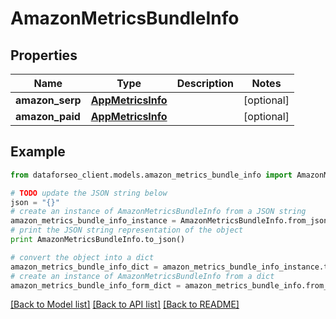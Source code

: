# AmazonMetricsBundleInfo


## Properties

Name | Type | Description | Notes
------------ | ------------- | ------------- | -------------
**amazon_serp** | [**AppMetricsInfo**](AppMetricsInfo.md) |  | [optional] 
**amazon_paid** | [**AppMetricsInfo**](AppMetricsInfo.md) |  | [optional] 

## Example

```python
from dataforseo_client.models.amazon_metrics_bundle_info import AmazonMetricsBundleInfo

# TODO update the JSON string below
json = "{}"
# create an instance of AmazonMetricsBundleInfo from a JSON string
amazon_metrics_bundle_info_instance = AmazonMetricsBundleInfo.from_json(json)
# print the JSON string representation of the object
print AmazonMetricsBundleInfo.to_json()

# convert the object into a dict
amazon_metrics_bundle_info_dict = amazon_metrics_bundle_info_instance.to_dict()
# create an instance of AmazonMetricsBundleInfo from a dict
amazon_metrics_bundle_info_form_dict = amazon_metrics_bundle_info.from_dict(amazon_metrics_bundle_info_dict)
```
[[Back to Model list]](../README.md#documentation-for-models) [[Back to API list]](../README.md#documentation-for-api-endpoints) [[Back to README]](../README.md)



